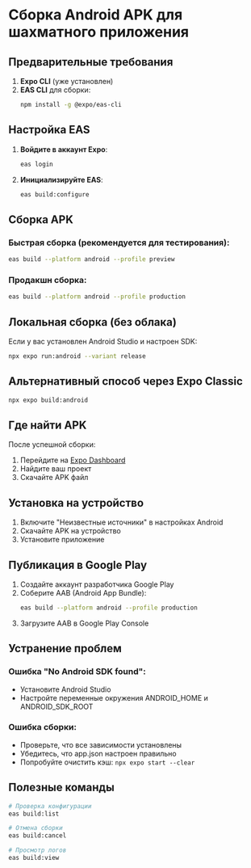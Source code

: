 # Сборка Android APK для шахматного приложения

## Предварительные требования

1. **Expo CLI** (уже установлен)
2. **EAS CLI** для сборки:
   ```bash
   npm install -g @expo/eas-cli
   ```

## Настройка EAS

1. **Войдите в аккаунт Expo**:
   ```bash
   eas login
   ```

2. **Инициализируйте EAS**:
   ```bash
   eas build:configure
   ```

## Сборка APK

### Быстрая сборка (рекомендуется для тестирования):

```bash
eas build --platform android --profile preview
```

### Продакшн сборка:

```bash
eas build --platform android --profile production
```

## Локальная сборка (без облака)

Если у вас установлен Android Studio и настроен SDK:

```bash
npx expo run:android --variant release
```

## Альтернативный способ через Expo Classic

```bash
npx expo build:android
```

## Где найти APK

После успешной сборки:
1. Перейдите на [Expo Dashboard](https://expo.dev)
2. Найдите ваш проект
3. Скачайте APK файл

## Установка на устройство

1. Включите "Неизвестные источники" в настройках Android
2. Скачайте APK на устройство
3. Установите приложение

## Публикация в Google Play

1. Создайте аккаунт разработчика Google Play
2. Соберите AAB (Android App Bundle):
   ```bash
   eas build --platform android --profile production
   ```
3. Загрузите AAB в Google Play Console

## Устранение проблем

### Ошибка "No Android SDK found":
- Установите Android Studio
- Настройте переменные окружения ANDROID_HOME и ANDROID_SDK_ROOT

### Ошибка сборки:
- Проверьте, что все зависимости установлены
- Убедитесь, что app.json настроен правильно
- Попробуйте очистить кэш: `npx expo start --clear`

## Полезные команды

```bash
# Проверка конфигурации
eas build:list

# Отмена сборки
eas build:cancel

# Просмотр логов
eas build:view
```

